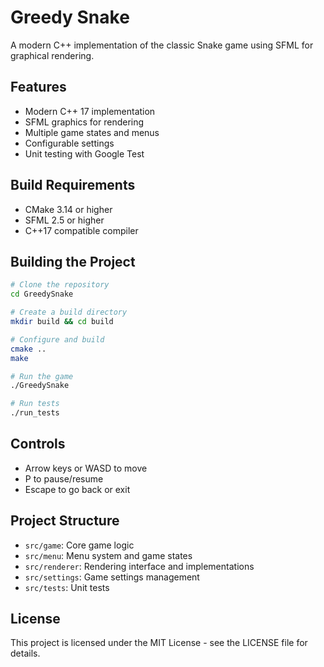 # Greedy Snake

A modern C++ implementation of the classic Snake game using SFML for graphical rendering.

## Features

- Modern C++ 17 implementation
- SFML graphics for rendering
- Multiple game states and menus
- Configurable settings
- Unit testing with Google Test

## Build Requirements

- CMake 3.14 or higher
- SFML 2.5 or higher
- C++17 compatible compiler

## Building the Project

```bash
# Clone the repository
cd GreedySnake

# Create a build directory
mkdir build && cd build

# Configure and build
cmake ..
make

# Run the game
./GreedySnake

# Run tests
./run_tests
```

## Controls

- Arrow keys or WASD to move
- P to pause/resume
- Escape to go back or exit

## Project Structure

- `src/game`: Core game logic
- `src/menu`: Menu system and game states
- `src/renderer`: Rendering interface and implementations
- `src/settings`: Game settings management
- `src/tests`: Unit tests

## License

This project is licensed under the MIT License - see the LICENSE file for details.
